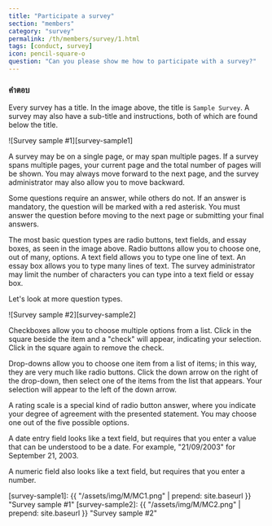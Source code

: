 ```yaml
---
title: "Participate a survey"
section: "members"
category: "survey"
permalink: /th/members/survey/1.html
tags: [conduct, survey]
icon: pencil-square-o
question: "Can you please show me how to participate with a survey?"
---
```


### <i class="pe-anchor pe-fw"></i> คำตอบ

Every survey has a title. In the image above, the title is `Sample Survey`. A survey may also have a sub-title and instructions, both of which are found below the title.


![Survey sample #1][survey-sample1]


A survey may be on a single page, or may span multiple pages. If a survey spans multiple pages, your current page and the total number of pages will be shown. You may always move forward to the next page, and the survey administrator may also allow you to move backward.

Some questions require an answer, while others do not. If an answer is mandatory, the question will be marked with a red asterisk. You must answer the question before moving to the next page or submitting your final answers.

The most basic question types are radio buttons, text fields, and essay boxes, as seen in the image above. Radio buttons allow you to choose one, out of many, options. A text field allows you to type one line of text. An essay box allows you to type many lines of text. The survey administrator may limit the number of characters you can type into a text field or essay box.

Let's look at more question types.


![Survey sample #2][survey-sample2]


Checkboxes allow you to choose multiple options from a list. Click in the square beside the item and a "check" will appear, indicating your selection. Click in the square again to remove the check.

Drop-downs allow you to choose one item from a list of items; in this way, they are very much like radio buttons. Click the down arrow on the right of the drop-down, then select one of the items from the list that appears. Your selection will appear to the left of the down arrow.

A rating scale is a special kind of radio button answer, where you indicate your degree of agreement with the presented statement. You may choose one out of the five possible options.

A date entry field looks like a text field, but requires that you enter a value that can be understood to be a date. For example, "21/09/2003" for September 21, 2003.

A numeric field also looks like a text field, but requires that you enter a number.

[survey-sample1]: {{ "/assets/img/M/MC1.png" | prepend: site.baseurl }} "Survey sample #1"
[survey-sample2]: {{ "/assets/img/M/MC2.png" | prepend: site.baseurl }} "Survey sample #2"
